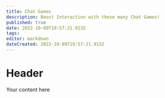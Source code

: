 ```yaml
---
title: Chat Games
description: Boost Interaction with these many Chat Games!
published: true
date: 2022-10-09T19:57:21.913Z
tags: 
editor: markdown
dateCreated: 2022-10-09T19:57:21.913Z
---
```


# Header
Your content here